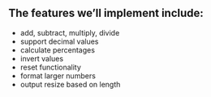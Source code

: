 ## The features we’ll implement include:

- add, subtract, multiply, divide
- support decimal values
- calculate percentages
- invert values
- reset functionality
- format larger numbers
- output resize based on length